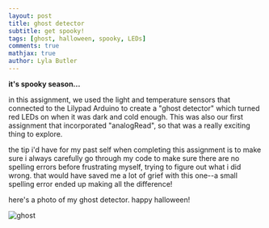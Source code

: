 ```yaml
---
layout: post
title: ghost detector
subtitle: get spooky!
tags: [ghost, halloween, spooky, LEDs]
comments: true
mathjax: true
author: Lyla Butler
---
```


**it's spooky season...**

in this assignment, we used the light and temperature sensors that connected to the Lilypad Arduino to create a "ghost detector" which turned red LEDs on when it was dark and cold enough. This was also our first assignment that incorporated "analogRead", so that was a really exciting thing to explore.

the tip i'd have for my past self when completing this assignment is to make sure i always carefully go through my code to make sure there are no spelling errors before frustrating myself, trying to figure out what i did wrong. that would have saved me a lot of grief with this one--a small spelling error ended up making all the difference!

here's a photo of my ghost detector. happy halloween!

![ghost](https://lylafbutler.github.io/assets/img/ghost.jpg)
